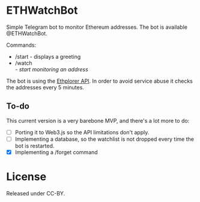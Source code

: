 # ETHWatchBot

Simple Telegram bot to monitor Ethereum addresses. The bot is available @ETHWatchBot.

Commands:
* /start - displays a greeting
* /watch <address> - start monitoring an address

The bot is using the [Ethplorer API](https://github.com/EverexIO/Ethplorer/wiki/Ethplorer-API). In order to avoid service abuse it checks the addresses every 5 minutes.

## To-do

This current version is a very barebone MVP, and there's a lot more to do:
- [ ] Porting it to Web3.js so the API limitations don't apply.
- [ ] Implementing a database, so the watchlist is not dropped every time the bot is restarted.
- [x] Implementing a /forget command

# License 

Released under CC-BY.